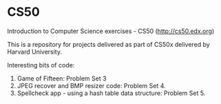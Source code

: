 # CS50
Introduction to Computer Science exercises - CS50 (http://cs50.edx.org)

This is a repository for projects delivered as part of CS50x delivered by Harvard University.

Interesting bits of code:

1) Game of Fifteen: Problem Set 3
2) JPEG recover and BMP resizer code: Problem Set 4.
3) Spellcheck app - using a hash table data structure: Problem Set 5.
